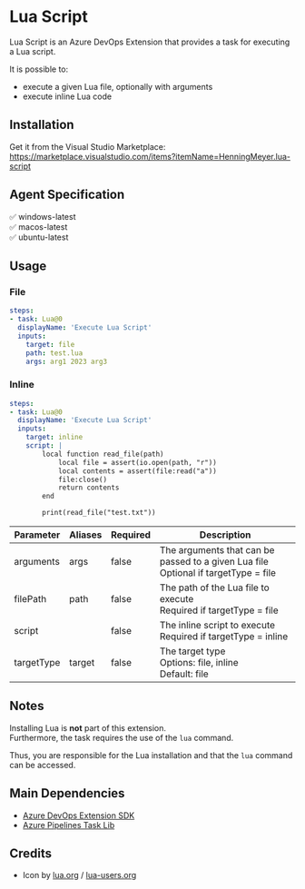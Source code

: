 # Lua Script

Lua Script is an Azure DevOps Extension that provides a task for executing a Lua script.

It is possible to:
- execute a given Lua file, optionally with arguments
- execute inline Lua code

## Installation
Get it from the Visual Studio Marketplace: <br>
https://marketplace.visualstudio.com/items?itemName=HenningMeyer.lua-script

## Agent Specification

✅ windows-latest <br> ✅ macos-latest <br> ✅ ubuntu-latest

## Usage

### File

```yml
steps:
- task: Lua@0
  displayName: 'Execute Lua Script'
  inputs:
    target: file
    path: test.lua
    args: arg1 2023 arg3
```

### Inline

```yml
steps:
- task: Lua@0
  displayName: 'Execute Lua Script'
  inputs:
    target: inline
    script: |
        local function read_file(path)
            local file = assert(io.open(path, "r"))
            local contents = assert(file:read("a"))
            file:close()
            return contents
        end

        print(read_file("test.txt"))
```

| Parameter | Aliases | Required | Description
| - | - | - | - |
| arguments | args | false | The arguments that can be passed to a given Lua file <br> Optional if targetType = file |
| filePath | path | false | The path of the Lua file to execute <br> Required if targetType = file |
| script | | false | The inline script to execute <br> Required if targetType = inline
| targetType | target | false | The target type <br> Options: file, inline <br> Default: file |

## Notes

Installing Lua is **not** part of this extension. <br>
Furthermore, the task requires the use of the `lua` command.

Thus, you are responsible for the Lua installation and that the `lua` command can be accessed.

## Main Dependencies
- [Azure DevOps Extension SDK](https://github.com/microsoft/azure-devops-extension-sdk)
- [Azure Pipelines Task Lib](https://github.com/microsoft/azure-pipelines-task-lib)

## Credits
- Icon by [lua.org](https://www.lua.org/images/) / [lua-users.org](http://lua-users.org/wiki/LuaLogo)